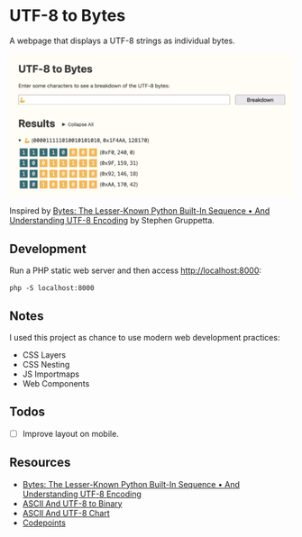 # UTF-8 to Bytes

A webpage that displays a UTF-8 strings as individual bytes.

![](images/website.png)

Inspired by [Bytes: The Lesser-Known Python Built-In Sequence • And Understanding UTF-8 Encoding](https://www.thepythoncodingstack.com/p/bytes-python-built-in-unicode-utf-8-encoding) by Stephen Gruppetta.

## Development

Run a PHP static web server and then access [http://localhost:8000](http://localhost:8000):

```
php -S localhost:8000  
```

## Notes

I used this project as chance to use modern web development practices:

- CSS Layers
- CSS Nesting
- JS Importmaps
- Web Components

## Todos

- [ ] Improve layout on mobile.

## Resources

- [Bytes: The Lesser-Known Python Built-In Sequence • And Understanding UTF-8 Encoding](https://www.thepythoncodingstack.com/p/bytes-python-built-in-unicode-utf-8-encoding)
- [ASCII And UTF-8 to Binary](https://www.rapidtables.com/convert/number/ascii-to-binary.html)
- [ASCII And UTF-8 Chart](https://design215.com/toolbox/ascii-utf8.php)
- [Codepoints](https://codepoints.net/)